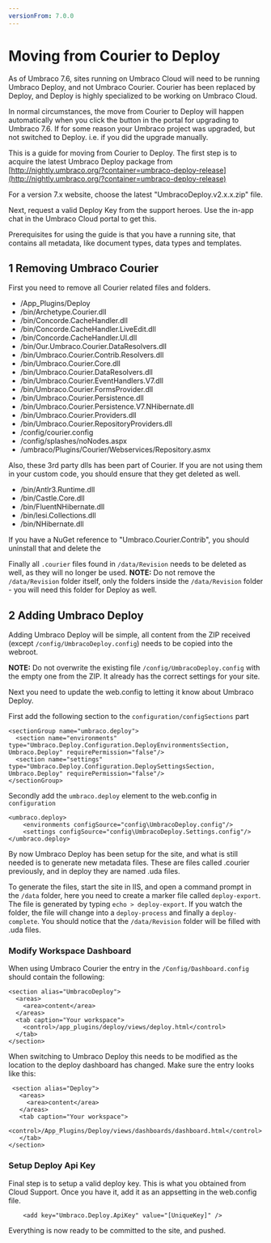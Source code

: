```yaml
---
versionFrom: 7.0.0
---
```


# Moving from Courier to Deploy

As of Umbraco 7.6, sites running on Umbraco Cloud will need to be running Umbraco Deploy, and not Umbraco Courier.
Courier has been replaced by Deploy, and Deploy is highly specialized to be working on Umbraco Cloud.

In normal circumstances, the move from Courier to Deploy will happen automatically when you click the button in the portal for upgrading to Umbraco 7.6. 
If for some reason your Umbraco project was upgraded, but not switched to Deploy. i.e. if you did the upgrade manually.

This is a guide for moving from Courier to Deploy. 
The first step is to acquire the latest Umbraco Deploy package from [http://nightly.umbraco.org/?container=umbraco-deploy-release](http://nightly.umbraco.org/?container=umbraco-deploy-release)

For a version 7.x website, choose the latest "UmbracoDeploy.v2.x.x.zip" file.

Next, request a valid Deploy Key from the support heroes. Use the in-app chat in the Umbraco Cloud portal to get this.

Prerequisites for using the guide is that you have a running site, that contains all metadata, like document types, data types and templates. 

## 1 Removing Umbraco Courier
First you need to remove all Courier related files and folders.

* /App_Plugins/Deploy
* /bin/Archetype.Courier.dll
* /bin/Concorde.CacheHandler.dll
* /bin/Concorde.CacheHandler.LiveEdit.dll
* /bin/Concorde.CacheHandler.UI.dll
* /bin/Our.Umbraco.Courier.DataResolvers.dll
* /bin/Umbraco.Courier.Contrib.Resolvers.dll
* /bin/Umbraco.Courier.Core.dll
* /bin/Umbraco.Courier.DataResolvers.dll
* /bin/Umbraco.Courier.EventHandlers.V7.dll
* /bin/Umbraco.Courier.FormsProvider.dll
* /bin/Umbraco.Courier.Persistence.dll
* /bin/Umbraco.Courier.Persistence.V7.NHibernate.dll
* /bin/Umbraco.Courier.Providers.dll
* /bin/Umbraco.Courier.RepositoryProviders.dll
* /config/courier.config
* /config/splashes/noNodes.aspx
* /umbraco/Plugins/Courier/Webservices/Repository.asmx

Also, these 3rd party dlls has been part of Courier. If you are not using them in your custom code, you should ensure that they get deleted as well.

* /bin/Antlr3.Runtime.dll
* /bin/Castle.Core.dll
* /bin/FluentNHibernate.dll
* /bin/lesi.Collections.dll
* /bin/NHibernate.dll

If you have a NuGet reference to "Umbraco.Courier.Contrib", you should uninstall that and delete the 

Finally all `.courier` files found in `/data/Revision` needs to be deleted as well, as they will no longer be used. **NOTE:** Do not remove the `/data/Revision` folder itself, only the folders inside the `/data/Revision` folder - you will need this folder for Deploy as well.

## 2 Adding Umbraco Deploy

Adding Umbraco Deploy will be simple, all content from the ZIP received (except `/config/UmbracoDeploy.config`) needs to be copied into the webroot.

**NOTE:** Do not overwrite the existing file `/config/UmbracoDeploy.config` with the empty one from the ZIP. It already has the correct settings for your site.

Next you need to update the web.config to letting it know about Umbraco Deploy. 

First add the following section to the `configuration/configSections` part

    <sectionGroup name="umbraco.deploy">
      <section name="environments" type="Umbraco.Deploy.Configuration.DeployEnvironmentsSection, Umbraco.Deploy" requirePermission="false"/>
      <section name="settings" type="Umbraco.Deploy.Configuration.DeploySettingsSection, Umbraco.Deploy" requirePermission="false"/>
    </sectionGroup>

Secondly add the `umbraco.deploy` element to the web.config in `configuration`

    <umbraco.deploy>
        <environments configSource="config\UmbracoDeploy.config"/>
        <settings configSource="config\UmbracoDeploy.Settings.config"/>
    </umbraco.deploy>

By now Umbraco Deploy has been setup for the site, and what is still needed is to generate new metadata files. These are files called .courier previously, and in deploy they are named .uda files.

To generate the files, start the site in IIS, and open a command prompt in the `/data` folder, here you need to create a marker file called `deploy-export`. The file is generated by typing `echo > deploy-export`. If you watch the folder, the file will change into a `deploy-process` and finally a `deploy-complete`. You should notice that the `/data/Revision` folder will be filled with .uda files.

### Modify Workspace Dashboard

When using Umbraco Courier the entry in the `/Config/Dashboard.config` should contain the following:

    <section alias="UmbracoDeploy">
      <areas>
        <area>content</area>
      </areas>
      <tab caption="Your workspace">
        <control>/app_plugins/deploy/views/deploy.html</control>
      </tab>
    </section>
  
 When switching to Umbraco Deploy this needs to be modified as the location to the deploy dashboard has changed. Make sure the entry looks like this:
 
     <section alias="Deploy">
       <areas>
         <area>content</area>
       </areas>
       <tab caption="Your workspace">
         <control>/App_Plugins/Deploy/views/dashboards/dashboard.html</control>
       </tab>
    </section>

### Setup Deploy Api Key
Final step is to setup a valid deploy key. This is what you obtained from Cloud Support. Once you have it, add it as an appsetting in the web.config file.

        <add key="Umbraco.Deploy.ApiKey" value="[UniqueKey]" />

Everything is now ready to be committed to the site, and pushed.
